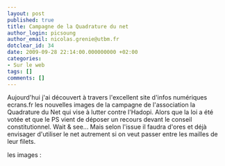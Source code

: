 ```yaml
---
layout: post
published: true
title: Campagne de la Quadrature du net
author_login: picsoung
author_email: nicolas.grenie@utbm.fr
dotclear_id: 34
date: 2009-09-28 22:14:00.000000000 +02:00
categories:
- Sur le web
tags: []
comments: []
---
```

<p>Aujourd'hui j'ai découvert à travers l'excellent site d'infos numériques ecrans.fr les nouvelles images de la campagne de l'association la Quadrature du Net qui vise à lutter contre l'Hadopi. Alors que la loi a été votée et que le PS vient de déposer un recours devant le conseil constitutionnel. Wait &amp; see... Mais selon l'issue il faudra d'ores et déjà envisager d'utiliser le net autrement si on veut passer entre les mailles de leur filets.</p>


<p>les images&nbsp;:
<img src="http://ecrans.fr/local/cache-vignettes/L450xH346/orange-8133d.jpg" alt="" />
<img src="http://ecrans.fr/local/cache-vignettes/L450xH347/a-4-b0006.jpg" alt="" /></p>
